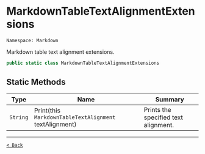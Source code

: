 # MarkdownTableTextAlignmentExtensions

`Namespace: Markdown`

Markdown table text alignment extensions.

```csharp
public static class MarkdownTableTextAlignmentExtensions
```

## Static Methods

| Type | Name | Summary |
| --- | --- | --- |
| `String` | Print(this `MarkdownTableTextAlignment` textAlignment) | Prints the specified text alignment. |

---

[`< Back`](../)
